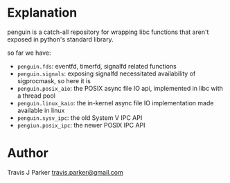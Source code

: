 # Explanation
penguin is a catch-all repository for wrapping libc functions that
aren't exposed in python's standard library.

so far we have:

- ``penguin.fds``: eventfd, timerfd, signalfd related functions
- ``penguin.signals``: exposing signalfd necessitated availability
    of sigprocmask, so here it is
- ``penguin.posix_aio``: the POSIX async file IO api, implemented in
    libc with a thread pool
- ``penguin.linux_kaio``: the in-kernel async file IO implementation
    made available in linux
- ``penguin.sysv_ipc``: the old System V IPC API
- ``pengiun.posix_ipc``: the newer POSIX IPC API


# Author
Travis J Parker <travis.parker@gmail.com>
